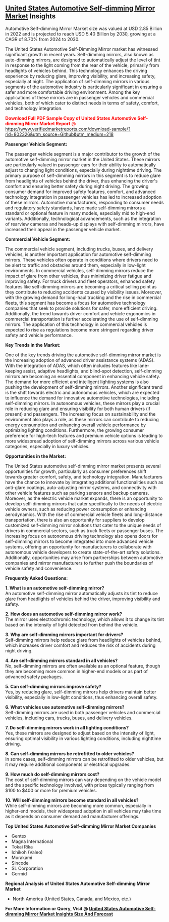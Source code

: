 <h2><a href="https://www.verifiedmarketreports.com/download-sample/?rid=802326&amp;utm_source=Github&amp;utm_medium=218" target="_blank">United States Automotive Self-dimming Mirror Market</a> Insights</h2><p>Automotive Self-dimming Mirror Market size was valued at USD 2.85 Billion in 2022 and is projected to reach USD 5.40 Billion by 2030, growing at a CAGR of 8.70% from 2024 to 2030.</p><p><p>The United States Automotive Self-Dimming Mirror market has witnessed significant growth in recent years. Self-dimming mirrors, also known as auto-dimming mirrors, are designed to automatically adjust the level of tint in response to the light coming from the rear of the vehicle, primarily from headlights of vehicles behind. This technology enhances the driving experience by reducing glare, improving visibility, and increasing safety, especially at night. The application of self-dimming mirrors in various segments of the automotive industry is particularly significant in ensuring a safer and more comfortable driving environment. Among the key applications of these mirrors are in passenger vehicles and commercial vehicles, both of which cater to distinct needs in terms of safety, comfort, and technology integration. <p><span class=""><span style="color: #ff0000;"><strong>Download Full PDF Sample Copy of United States Automotive Self-dimming Mirror Market Report</strong> @ </span><a href="https://www.verifiedmarketreports.com/download-sample/?rid=802326&amp;utm_source=Github&amp;utm_medium=218" target="_blank">https://www.verifiedmarketreports.com/download-sample/?rid=802326&amp;utm_source=Github&amp;utm_medium=218</a></span></p></p> <p><strong>Passenger Vehicle Segment:</strong></p> <p>The passenger vehicle segment is a major contributor to the growth of the automotive self-dimming mirror market in the United States. These mirrors are particularly valued in passenger cars for their ability to automatically adjust to changing light conditions, especially during nighttime driving. The primary purpose of self-dimming mirrors in this segment is to reduce glare from headlights of vehicles behind the driver, thus enhancing the driver's comfort and ensuring better safety during night driving. The growing consumer demand for improved safety features, comfort, and advanced technology integration in passenger vehicles has led to increased adoption of these mirrors. Automotive manufacturers, responding to consumer needs and regulatory safety standards, have made self-dimming mirrors a standard or optional feature in many models, especially mid to high-end variants. Additionally, technological advancements, such as the integration of rearview cameras and heads-up displays with self-dimming mirrors, have increased their appeal in the passenger vehicle market. <p><strong>Commercial Vehicle Segment:</strong></p> <p>The commercial vehicle segment, including trucks, buses, and delivery vehicles, is another important application for automotive self-dimming mirrors. These vehicles often operate in conditions where drivers need to be alert to traffic and obstacles around them, especially in low-light environments. In commercial vehicles, self-dimming mirrors reduce the impact of glare from other vehicles, thus minimizing driver fatigue and improving safety. For truck drivers and fleet operators, enhanced safety features like self-dimming mirrors are becoming a critical selling point as they contribute to reducing accidents caused by visibility issues. Moreover, with the growing demand for long-haul trucking and the rise in commercial fleets, this segment has become a focus for automotive technology companies that seek to provide solutions for safer, more efficient driving. Additionally, the trend towards driver comfort and vehicle ergonomics in commercial transportation is further accelerating the use of self-dimming mirrors. The application of this technology in commercial vehicles is expected to rise as regulations become more stringent regarding driver safety and vehicle performance. <p><strong>Key Trends in the Market:</strong></p> <p>One of the key trends driving the automotive self-dimming mirror market is the increasing adoption of advanced driver assistance systems (ADAS). With the integration of ADAS, which often includes features like lane-keeping assist, adaptive headlights, and blind-spot detection, self-dimming mirrors are becoming an essential component in enhancing vehicle safety. The demand for more efficient and intelligent lighting systems is also pushing the development of self-dimming mirrors. Another significant trend is the shift towards electric and autonomous vehicles, which are expected to influence the demand for innovative automotive technologies, including self-dimming mirrors. In autonomous vehicles, these mirrors play a crucial role in reducing glare and ensuring visibility for both human drivers (if present) and passengers. The increasing focus on sustainability and the environment also plays a role, as these mirrors can contribute to reducing energy consumption and enhancing overall vehicle performance by optimizing lighting conditions. Furthermore, the growing consumer preference for high-tech features and premium vehicle options is leading to more widespread adoption of self-dimming mirrors across various vehicle categories, especially in luxury vehicles. <p><strong>Opportunities in the Market:</strong></p> <p>The United States automotive self-dimming mirror market presents several opportunities for growth, particularly as consumer preferences shift towards greater comfort, safety, and technology integration. Manufacturers have the chance to innovate by integrating additional functionalities such as anti-glare coatings, auto-adjusting mirror systems, and connectivity with other vehicle features such as parking sensors and backup cameras. Moreover, as the electric vehicle market expands, there is an opportunity to develop self-dimming mirrors that cater specifically to the needs of electric vehicle owners, such as reducing power consumption or enhancing aerodynamics. With the rise of commercial vehicle fleets and long-distance transportation, there is also an opportunity for suppliers to develop customized self-dimming mirror solutions that cater to the unique needs of drivers in commercial sectors, such as truck fleets or passenger buses. The increasing focus on autonomous driving technology also opens doors for self-dimming mirrors to become integrated into more advanced vehicle systems, offering an opportunity for manufacturers to collaborate with autonomous vehicle developers to create state-of-the-art safety solutions. Additionally, opportunities may arise from partnerships between automotive companies and mirror manufacturers to further push the boundaries of vehicle safety and convenience. <p><strong>Frequently Asked Questions:</strong></p> <p><strong>1. What is an automotive self-dimming mirror?</strong><br> An automotive self-dimming mirror automatically adjusts its tint to reduce glare from headlights of vehicles behind the driver, improving visibility and safety.</p> <p><strong>2. How does an automotive self-dimming mirror work?</strong><br> The mirror uses electrochromic technology, which allows it to change its tint based on the intensity of light detected from behind the vehicle.</p> <p><strong>3. Why are self-dimming mirrors important for drivers?</strong><br> Self-dimming mirrors help reduce glare from headlights of vehicles behind, which increases driver comfort and reduces the risk of accidents during night driving.</p> <p><strong>4. Are self-dimming mirrors standard in all vehicles?</strong><br> No, self-dimming mirrors are often available as an optional feature, though they are becoming more common in higher-end models or as part of advanced safety packages.</p> <p><strong>5. Can self-dimming mirrors improve safety?</strong><br> Yes, by reducing glare, self-dimming mirrors help drivers maintain better visibility, especially in low-light conditions, thus enhancing overall safety.</p> <p><strong>6. What vehicles use automotive self-dimming mirrors?</strong><br> Self-dimming mirrors are used in both passenger vehicles and commercial vehicles, including cars, trucks, buses, and delivery vehicles.</p> <p><strong>7. Do self-dimming mirrors work in all lighting conditions?</strong><br> Yes, these mirrors are designed to adjust based on the intensity of light, ensuring optimal visibility in various lighting conditions, including nighttime driving.</p> <p><strong>8. Can self-dimming mirrors be retrofitted to older vehicles?</strong><br> In some cases, self-dimming mirrors can be retrofitted to older vehicles, but it may require additional components or electrical upgrades.</p> <p><strong>9. How much do self-dimming mirrors cost?</strong><br> The cost of self-dimming mirrors can vary depending on the vehicle model and the specific technology involved, with prices typically ranging from $100 to $400 or more for premium vehicles.</p> <p><strong>10. Will self-dimming mirrors become standard in all vehicles?</strong><br> While self-dimming mirrors are becoming more common, especially in higher-end models, their widespread adoption in all vehicles may take time as it depends on consumer demand and manufacturer offerings.</p> </p><p><strong>Top United States Automotive Self-dimming Mirror Market Companies</strong></p><div data-test-id=""><p><li>Gentex</li><li> Magna International</li><li> Tokai Rika</li><li> Ichikoh (Valeo)</li><li> Murakami</li><li> Sincode</li><li> SL Corporation</li><li> Germid</li></p><div><strong>Regional Analysis of&nbsp;United States Automotive Self-dimming Mirror Market</strong></div><ul><li dir="ltr"><p dir="ltr">North America&nbsp;(United States, Canada, and Mexico, etc.)</p></li></ul><p><strong>For More Information or Query, Visit @&nbsp;</strong><strong><a href="https://www.verifiedmarketreports.com/product/automotive-self-dimming-mirror-market/?utm_source=Github&amp;utm_medium=218" target="_blank">United States Automotive Self-dimming Mirror Market Insights Size And Forecast</a></strong></p></div>
